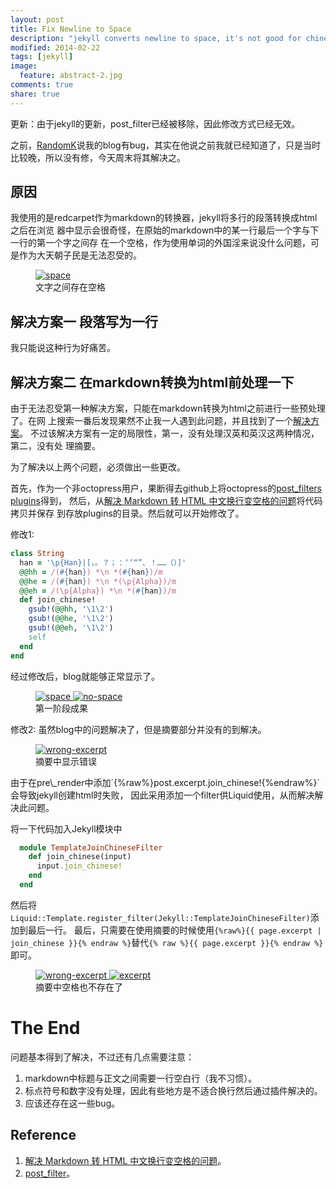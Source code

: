 ```yaml
---
layout: post
title: Fix Newline to Space
description: "jekyll converts newline to space, it's not good for chinese."
modified: 2014-02-22
tags: [jekyll]
image:
  feature: abstract-2.jpg
comments: true
share: true
---
```


更新：由于jekyll的更新，post\_filter已经被移除，因此修改方式已经无效。

之前，[RandomK](http://randomk.gitcafe.com/)说我的blog有bug，其实在他说之前我就已经知道了，只是当时比较晚，所以没有修，今天周末将其解决之。

## 原因

我使用的是redcarpet作为markdown的转换器，jekyll将多行的段落转换成html之后在浏览
器中显示会很奇怪，在原始的markdown中的某一行最后一个字与下一行的第一个字之间存
在一个空格，作为使用单词的外国淫来说没什么问题，可是作为大天朝子民是无法忍受的。
<figure>
<a href="{{ site.url }}/images/fix-space/space.png" class='fancybox'>
<img data-echo="{{ site.url }}/images/fix-space/space.png" alt="space" title="space">
</a>
<figcaption>文字之间存在空格</figcaption>
</figure>


## 解决方案一 段落写为一行

我只能说这种行为好痛苦。


## 解决方案二 在markdown转换为html前处理一下

由于无法忍受第一种解决方案，只能在markdown转换为html之前进行一些预处理了。在网
上搜索一番后发现果然不止我一人遇到此问题，并且找到了一个[解决方案][solution]。
不过该解决方案有一定的局限性，第一，没有处理汉英和英汉这两种情况，第二，没有处
理摘要。

为了解决以上两个问题，必须做出一些更改。

首先，作为一个非octopress用户，果断得去github上将octopress的[post\_filters plugins][post_filters]得到，
然后，从[解决 Markdown 转 HTML 中文换行变空格的问题][solution]将代码拷贝并保存
到存放plugins的目录。然后就可以开始修改了。

修改1:

```ruby
class String
  han = '\p{Han}|[，。？；：‘’“”、！……（）]'
  @@hh = /(#{han}) *\n *(#{han})/m
  @@he = /(#{han}) *\n *(\p{Alpha})/m
  @@eh = /(\p{Alpha}) *\n *(#{han})/m
  def join_chinese!
    gsub!(@@hh, '\1\2')
    gsub!(@@he, '\1\2')
    gsub!(@@eh, '\1\2')
    self
  end
end
```

经过修改后，blog就能够正常显示了。
<figure class="half">
<a href="{{ site.url }}/images/fix-space/space.png" class='fancybox'>
<img data-echo="{{ site.url }}/images/fix-space/space.png" alt="space" title="space">
</a>
<a href="{{ site.url }}/images/fix-space/no-space.png" class='fancybox'>
<img data-echo="{{ site.url }}/images/fix-space/no-space.png" alt="no-space" title="no space">
</a>
    <figcaption>第一阶段成果</figcaption>
</figure>

修改2:
虽然blog中的问题解决了，但是摘要部分并没有的到解决。
<figure>
<a href="{{ site.url }}/images/fix-space/wrong-excerpt.png" class='fancybox'>
<img data-echo="{{ site.url }}/images/fix-space/wrong-excerpt.png" alt="wrong-excerpt" title="wrong-excerpt">
</a>
    <figcaption>摘要中显示错误</figcaption>
</figure>
由于在pre\_render中添加`{%raw%}post.excerpt.join_chinese!{%endraw%}`会导致jekyll创建html时失败，
因此采用添加一个filter供Liquid使用，从而解决解决此问题。

将一下代码加入Jekyll模块中

```ruby
  module TemplateJoinChineseFilter
    def join_chinese(input)
      input.join_chinese!
    end
  end
```
然后将`Liquid::Template.register_filter(Jekyll::TemplateJoinChineseFilter)`添加到最后一行。
最后，只需要在使用摘要的时候使用`{%raw%}{{ page.excerpt | join_chinese }}{% endraw %}`替代`{% raw %}{{ page.excerpt }}{% endraw %}`即可。
<figure class='half'>
<a href="{{ site.url }}/images/fix-space/wrong-excerpt.png" class='fancybox'>
<img data-echo="{{ site.url }}/images/fix-space/wrong-excerpt.png" alt="wrong-excerpt" title="wrong-excerpt">
</a>
<a href="{{ site.url }}/images/fix-space/excerpt.png" class='fancybox'>
<img data-echo="{{ site.url }}/images/fix-space/excerpt.png" alt="excerpt" title="excerpt">
</a>
<figcaption>摘要中空格也不存在了</figcaption>
</figure>


# The End

问题基本得到了解决，不过还有几点需要注意：

1. markdown中标题与正文之间需要一行空白行（我不习惯）。
2. 标点符号和数字没有处理，因此有些地方是不适合换行然后通过插件解决的。
3. 应该还存在这一些bug。


## Reference

1. [解决 Markdown 转 HTML 中文换行变空格的问题][solution]。
2. [post\_filter][post_filters]。


[solution]: http://chenyufei.info/blog/2011-12-23/fix-chinese-newline-becomes-space-in-browser-problem/
[post_filters]: https://github.com/imathis/octopress/blob/master/plugins/post_filters.rb

